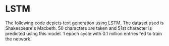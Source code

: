 # LSTM
The following code depicts text generation using LSTM. The dataset used is Shakespeare's Macbeth. 50 characters are taken and 51st character is predicted using this model. 1 epoch cycle  with 0.1 million entries fed to train the network.
